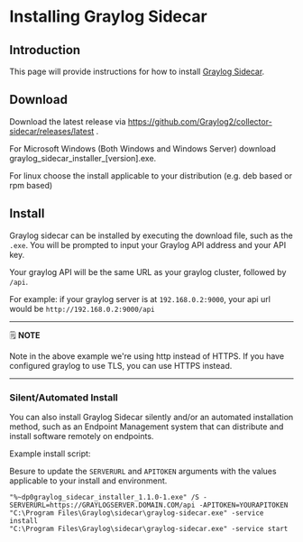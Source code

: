 # Installing Graylog Sidecar

## Introduction

This page will provide instructions for how to install [Graylog Sidecar](https://docs.graylog.org/docs/sidecar).

## Download

Download the latest release via https://github.com/Graylog2/collector-sidecar/releases/latest .

For Microsoft Windows (Both Windows and Windows Server) download graylog_sidecar_installer_[version].exe.

For linux choose the install applicable to your distribution (e.g. deb based or rpm based)

## Install

Graylog sidecar can be installed by executing the download file, such as the `.exe`. You will be prompted to input your Graylog API address and your API key.

Your graylog API will be the same URL as your graylog cluster, followed by `/api`.

For example: if your graylog server is at `192.168.0.2:9000`, your api url would be `http://192.168.0.2:9000/api`

---
🗒️ **NOTE**

Note in the above example we're using http instead of HTTPS. If you have configured graylog to use TLS, you can use HTTPS instead.

---

### Silent/Automated Install

You can also install Graylog Sidecar silently and/or an automated installation method, such as an Endpoint Management system that can distribute and install software remotely on endpoints.

Example install script:

Besure to update the `SERVERURL` and `APITOKEN` arguments with the values applicable to your install and environment.

```
"%~dp0graylog_sidecar_installer_1.1.0-1.exe" /S -SERVERURL=https://GRAYLOGSERVER.DOMAIN.COM/api -APITOKEN=YOURAPITOKEN
"C:\Program Files\Graylog\sidecar\graylog-sidecar.exe" -service install
"C:\Program Files\Graylog\sidecar\graylog-sidecar.exe" -service start
```
